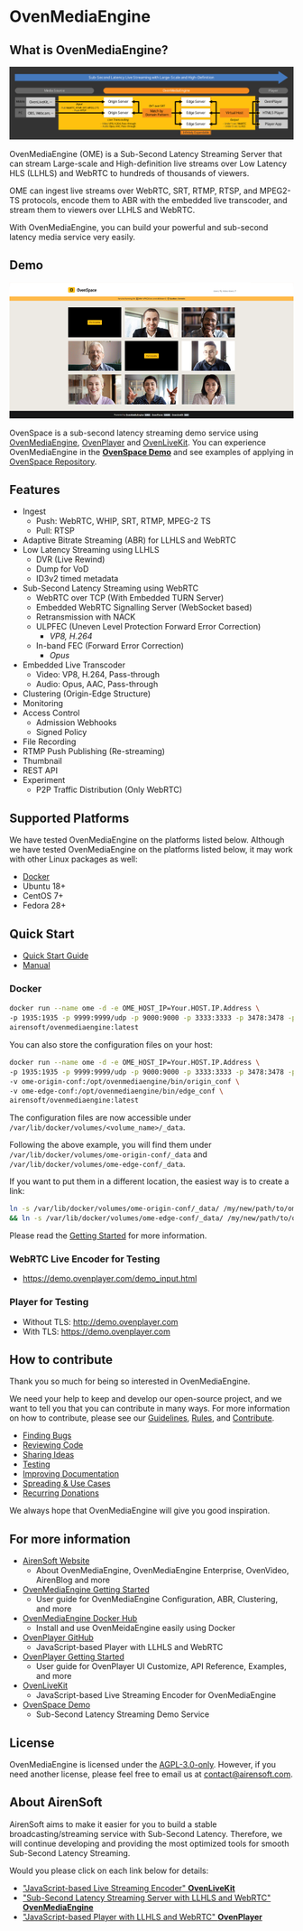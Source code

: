 # OvenMediaEngine

## What is OvenMediaEngine?
<img src="dist/OME_LLHLS_220610.svg" style="max-width: 100%; height: auto;">

OvenMediaEngine (OME) is a Sub-Second Latency Streaming Server that can stream Large-scale and High-definition live streams over Low Latency HLS (LLHLS) and WebRTC to hundreds of thousands of viewers.

OME can ingest live streams over WebRTC, SRT, RTMP, RTSP, and MPEG2-TS protocols, encode them to ABR with the embedded live transcoder, and stream them to viewers over LLHLS and WebRTC.

With OvenMediaEngine, you can build your powerful and sub-second latency media service very easily.

## Demo
<img src="dist/05_OvenSpace_230214.png" style="max-width: 100%; height: auto;">

OvenSpace is a sub-second latency streaming demo service using [OvenMediaEngine](https://github.com/AirenSoft/OvenMediaEngine), [OvenPlayer](https://github.com/AirenSoft/OvenPlayer) and [OvenLiveKit](https://github.com/AirenSoft/OvenLiveKit-Web). You can experience OvenMediaEngine in the **[OvenSpace Demo](https://space.ovenplayer.com/)** and see examples of applying in [OvenSpace Repository](https://github.com/AirenSoft/OvenSpace).

## Features
* Ingest
  * Push: WebRTC, WHIP, SRT, RTMP, MPEG-2 TS
  * Pull: RTSP
* Adaptive Bitrate Streaming (ABR) for LLHLS and WebRTC
* Low Latency Streaming using LLHLS
  * DVR (Live Rewind)
  * Dump for VoD
  * ID3v2 timed metadata
* Sub-Second Latency Streaming using WebRTC
  * WebRTC over TCP (With Embedded TURN Server)
  * Embedded WebRTC Signalling Server (WebSocket based)
  * Retransmission with NACK
  * ULPFEC (Uneven Level Protection Forward Error Correction)
    * <i>VP8, H.264</i>
  * In-band FEC (Forward Error Correction)
    * <i>Opus</i>
* Embedded Live Transcoder
  * Video: VP8, H.264, Pass-through
  * Audio: Opus, AAC, Pass-through
* Clustering (Origin-Edge Structure)
* Monitoring
* Access Control
  * Admission Webhooks
  * Signed Policy
* File Recording
* RTMP Push Publishing (Re-streaming)
* Thumbnail
* REST API
* Experiment
  * P2P Traffic Distribution (Only WebRTC)

## Supported Platforms
We have tested OvenMediaEngine on the platforms listed below.
Although we have tested OvenMediaEngine on the platforms listed below, it may work with other Linux packages as well:

* [Docker](https://hub.docker.com/r/airensoft/ovenmediaengine)
* Ubuntu 18+
* CentOS 7+
* Fedora 28+

## Quick Start

* [Quick Start Guide](https://airensoft.gitbook.io/ovenmediaengine/quick-start)
* [Manual](https://airensoft.gitbook.io/ovenmediaengine/)

### Docker
```bash
docker run --name ome -d -e OME_HOST_IP=Your.HOST.IP.Address \
-p 1935:1935 -p 9999:9999/udp -p 9000:9000 -p 3333:3333 -p 3478:3478 -p 10000-10009:10000-10009/udp \
airensoft/ovenmediaengine:latest
```

You can also store the configuration files on your host:

```bash
docker run --name ome -d -e OME_HOST_IP=Your.HOST.IP.Address \
-p 1935:1935 -p 9999:9999/udp -p 9000:9000 -p 3333:3333 -p 3478:3478 -p 10000-10009:10000-10009/udp \
-v ome-origin-conf:/opt/ovenmediaengine/bin/origin_conf \
-v ome-edge-conf:/opt/ovenmediaengine/bin/edge_conf \
airensoft/ovenmediaengine:latest
```

The configuration files are now accessible under `/var/lib/docker/volumes/<volume_name>/_data`.

Following the above example, you will find them under `/var/lib/docker/volumes/ome-origin-conf/_data` and `/var/lib/docker/volumes/ome-edge-conf/_data`.

If you want to put them in a different location, the easiest way is to create a link:
```bash
ln -s /var/lib/docker/volumes/ome-origin-conf/_data/ /my/new/path/to/ome-origin-conf \
&& ln -s /var/lib/docker/volumes/ome-edge-conf/_data/ /my/new/path/to/ome-edge-conf
```

Please read the [Getting Started](https://airensoft.gitbook.io/ovenmediaengine/getting-started) for more information.

### WebRTC Live Encoder for Testing
* https://demo.ovenplayer.com/demo_input.html

### Player for Testing
* Without TLS: http://demo.ovenplayer.com
* With TLS: https://demo.ovenplayer.com

## How to contribute
Thank you so much for being so interested in OvenMediaEngine.

We need your help to keep and develop our open-source project, and we want to tell you that you can contribute in many ways.
For more information on how to contribute, please see our [Guidelines](CONTRIBUTING.md), [Rules](CODE_OF_CONDUCT.md), and [Contribute](https://www.ovenmediaengine.com/contribute).

- [Finding Bugs](https://github.com/AirenSoft/OvenMediaEngine/blob/master/CONTRIBUTING.md#finding-bugs)
- [Reviewing Code](https://github.com/AirenSoft/OvenMediaEngine/blob/master/CONTRIBUTING.md#reviewing-code)
- [Sharing Ideas](https://github.com/AirenSoft/OvenMediaEngine/blob/master/CONTRIBUTING.md#sharing-ideas)
- [Testing](https://github.com/AirenSoft/OvenMediaEngine/blob/master/CONTRIBUTING.md#testing)
- [Improving Documentation](https://github.com/AirenSoft/OvenMediaEngine/blob/master/CONTRIBUTING.md#improving-documentation)
- [Spreading & Use Cases](https://github.com/AirenSoft/OvenMediaEngine/blob/master/CONTRIBUTING.md#spreading--use-cases)
- [Recurring Donations](https://github.com/AirenSoft/OvenMediaEngine/blob/master/CONTRIBUTING.md#recurring-donations)

We always hope that OvenMediaEngine will give you good inspiration.

## For more information
* [AirenSoft Website](https://airensoft.com) 
  * About OvenMediaEngine, OvenMediaEngine Enterprise, OvenVideo, AirenBlog and more
* [OvenMediaEngine Getting Started](https://airensoft.gitbook.io/ovenmediaengine/)
  * User guide for OvenMediaEngine Configuration, ABR, Clustering, and more
* [OvenMediaEngine Docker Hub](https://hub.docker.com/r/airensoft/ovenmediaengine)
  * Install and use OvenMeidaEngine easily using Docker
* [OvenPlayer GitHub](https://github.com/AirenSoft/OvenPlayer)
  * JavaScript-based Player with LLHLS and WebRTC
* [OvenPlayer Getting Started](https://airensoft.gitbook.io/ovenplayer)
  * User guide for OvenPlayer UI Customize, API Reference, Examples, and more
* [OvenLiveKit](https://github.com/AirenSoft/OvenLiveKit-Web)
  * JavaScript-based Live Streaming Encoder for OvenMediaEngine
* [OvenSpace Demo](https://space.ovenplayer.com/)
  * Sub-Second Latency Streaming Demo Service

## License
OvenMediaEngine is licensed under the [AGPL-3.0-only](LICENSE).
However, if you need another license, please feel free to email us at [contact@airensoft.com](mailto:contact@airensoft.com).

## About AirenSoft
AirenSoft aims to make it easier for you to build a stable broadcasting/streaming service with Sub-Second Latency.
Therefore, we will continue developing and providing the most optimized tools for smooth Sub-Second Latency Streaming.

Would you please click on each link below for details:
* ["JavaScript-based Live Streaming Encoder" **OvenLiveKit**](https://github.com/AirenSoft/OvenLiveKit-Web)
* ["Sub-Second Latency Streaming Server with LLHLS and WebRTC" **OvenMediaEngine**](https://github.com/AirenSoft/OvenMediaEngine)
* ["JavaScript-based Player with LLHLS and WebRTC" **OvenPlayer**](https://github.com/AirenSoft/OvenPlayer)
